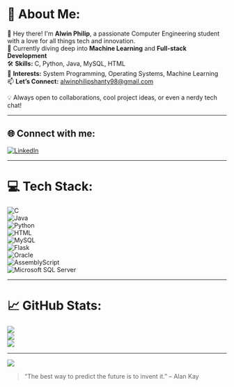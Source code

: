 # 💫 About Me:
👋 Hey there! I'm **Alwin Philip**, a passionate Computer Engineering student with a love for all things tech and innovation.  
🚀 Currently diving deep into **Machine Learning** and **Full-stack Development**  
🛠️ **Skills:** C, Python, Java, MySQL, HTML  
🧠 **Interests:** System Programming, Operating Systems, Machine Learning  
📫 **Let’s Connect:** alwinphilipshanty98@gmail.com  

💡 Always open to collaborations, cool project ideas, or even a nerdy tech chat!

---

## 🌐 Connect with me:
[![LinkedIn](https://img.shields.io/badge/LinkedIn-%230077B5.svg?style=for-the-badge&logo=linkedin&logoColor=white)](https://linkedin.com/in/alwin-philip-4a618b258)

---

# 💻 Tech Stack:
![C](https://img.shields.io/badge/C-%2300599C.svg?style=for-the-badge&logo=c&logoColor=white)  
![Java](https://img.shields.io/badge/Java-%23ED8B00.svg?style=for-the-badge&logo=openjdk&logoColor=white)  
![Python](https://img.shields.io/badge/Python-3670A0?style=for-the-badge&logo=python&logoColor=ffdd54)  
![HTML](https://img.shields.io/badge/HTML-%23E34F26.svg?style=for-the-badge&logo=html5&logoColor=white)  
![MySQL](https://img.shields.io/badge/MySQL-4479A1.svg?style=for-the-badge&logo=mysql&logoColor=white)  
![Flask](https://img.shields.io/badge/Flask-%23000.svg?style=for-the-badge&logo=flask&logoColor=white)  
![Oracle](https://img.shields.io/badge/Oracle-F80000?style=for-the-badge&logo=oracle&logoColor=white)  
![AssemblyScript](https://img.shields.io/badge/AssemblyScript-%23000000.svg?style=for-the-badge&logo=assemblyscript&logoColor=white)  
![Microsoft SQL Server](https://img.shields.io/badge/Microsoft%20SQL%20Server-CC2927?style=for-the-badge&logo=microsoft%20sql%20server&logoColor=white)

---

# 📈 GitHub Stats:
![](https://github-readme-stats.vercel.app/api?username=Alwin-06&theme=radical&hide_border=false&include_all_commits=true&count_private=true)<br/>
![](https://github-readme-streak-stats.herokuapp.com/?user=Alwin-06&theme=radical&hide_border=false)<br/>
![](https://github-readme-stats.vercel.app/api/top-langs/?username=Alwin-06&theme=radical&hide_border=false&layout=compact)

---

[![](https://visitcount.itsvg.in/api?id=Alwin-06&icon=5&color=6)](https://visitcount.itsvg.in)

> “The best way to predict the future is to invent it.” – Alan Kay  
<!-- Proudly customized with ❤️ using GPRM (https://gprm.itsvg.in) -->
